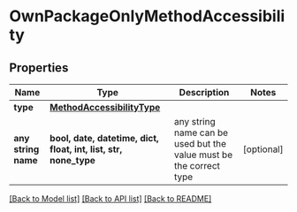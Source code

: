 # OwnPackageOnlyMethodAccessibility


## Properties
Name | Type | Description | Notes
------------ | ------------- | ------------- | -------------
**type** | [**MethodAccessibilityType**](MethodAccessibilityType.md) |  | 
**any string name** | **bool, date, datetime, dict, float, int, list, str, none_type** | any string name can be used but the value must be the correct type | [optional]

[[Back to Model list]](../README.md#documentation-for-models) [[Back to API list]](../README.md#documentation-for-api-endpoints) [[Back to README]](../README.md)


